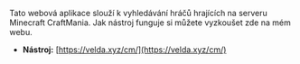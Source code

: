 Tato webová aplikace slouží k vyhledávání hráčů hrajících na serveru Minecraft CraftMania. Jak nástroj funguje si můžete vyzkoušet zde na mém webu.
* **Nástroj:** [https://velda.xyz/cm/](https://velda.xyz/cm/)
